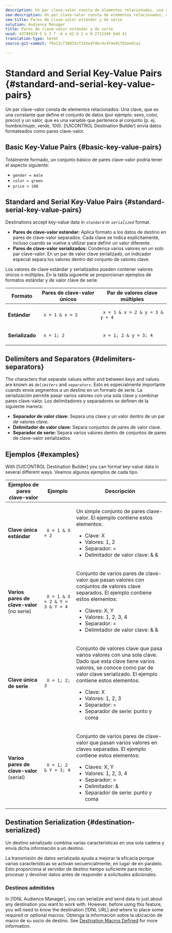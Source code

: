 ```yaml
---
description: Un par clave-valor consta de elementos relacionados, una clave que define el conjunto de datos (por ejemplo, sexo, color, precio) y un valor, que es una variable que pertenece al conjunto (p. ej. hombre/mujer, verde, 100). El Generador de destino envía datos formateados como pares clave-valor.
seo-description: Un par clave-valor consta de elementos relacionados, una clave que define el conjunto de datos (por ejemplo, sexo, color, precio) y un valor, que es una variable que pertenece al conjunto (p. ej. hombre/mujer, verde, 100). El Generador de destino envía datos formateados como pares clave-valor.
seo-title: Pares de clave-valor estándar y de serie
solution: Audience Manager
title: Pares de clave-valor estándar y de serie
uuid: 43789419-5 b 3 f -4 e 62-b 2 e 0-2722340 bdd 41
translation-type: tm+mt
source-git-commit: f9a12cf38833cf243edf4bc4c4f4e91f83ee0ca2

---
```



# Standard and Serial Key-Value Pairs {#standard-and-serial-key-value-pairs}

Un par clave-valor consta de elementos relacionados: Una clave, que es una constante que define el conjunto de datos (por ejemplo: sexo, color, precio) y un valor, que es una variable que pertenece al conjunto (p. ej. hombre/mujer, verde, 100). [!UICONTROL Destination Builder] envía datos formateados como pares clave-valor.

## Basic Key-Value Pairs {#basic-key-value-pairs}

Totalmente formado, un conjunto básico de pares clave-valor podría tener el aspecto siguiente:

* `gender = male`
* `color = green`
* `price > 100`

## Standard and Serial Key-Value Pairs {#standard-serial-key-value-pairs}

Destinations accept key-value data in *`standard`* or *`serialized`* format.

* **Pares de clave-valor estándar:** Aplica formato a los datos de destino en pares de clave-valor separados. Cada clave se indica explícitamente, incluso cuando se vuelve a utilizar para definir un valor diferente.
* **Pares de clave-valor serializados:** Condensa varios valores en un solo par clave-valor. En un par de valor clave serializado, un indicador especial separa los valores dentro del conjunto de valores clave.

Los valores de clave estándar y serializados pueden contener valores únicos o múltiples. En la tabla siguiente se proporcionan ejemplos de formatos estándar y de valor clave de serie.

<table id="table_7895B1E800934117A19A96380F0CF91B"> 
 <thead> 
  <tr> 
   <th colname="col1" class="entry"> Formato </th>
   <th colname="col2" class="entry"> Pares de clave-valor únicos </th>
   <th colname="col3" class="entry"> Par de valores clave múltiples </th>
  </tr>
 </thead>
 <tbody> 
  <tr> 
   <td colname="col1"> <p> <b>Estándar</b> </p> </td>
   <td colname="col2"> <p> <code> x = 1 &amp; x = 2 </code> </p> </td>
   <td colname="col3"> <p> <code> x = 1 &amp; x = 2 &amp; y = 3 &amp; y = 4 </code> </p> </td>
  </tr>
  <tr> 
   <td colname="col1"> <p> <b>Serializado</b> </p> </td> 
   <td colname="col2"> <p> <code> x = 1; 2 </code> </p> </td> 
   <td colname="col3"> <p> <code> x = 1; 2 &amp; y = 3; 4 </code> </p> </td>
  </tr>
 </tbody>
</table>

## Delimiters and Separators {#delimiters-separators}

The characters that separate values within and between keys and values are known as *`delimiters`* and *`separators`*. Esto es especialmente importante cuando envía segmentos a un destino en un formato de serie. La serialización permite pasar varios valores con una sola clave y combinar pares clave-valor. Los delimitadores y separadores se definen de la siguiente manera:

* **Separador de valor clave:** Separa una clave y un valor dentro de un par de valores clave.
* **Delimitador de valor clave:** Separa conjuntos de pares de valor clave.
* **Separador de serie:** Separa varios valores dentro de conjuntos de pares de clave-valor serializados.

## Ejemplos {#examples}

With [!UICONTROL Destination Builder] you can format key-value data in several different ways. Veamos algunos ejemplos de cada tipo.

<table id="table_C2FBDC887C8C4CC88B1B2A7CF8E2795F"> 
 <thead> 
  <tr> 
   <th colname="col1" class="entry"> Ejemplos de pares clave-valor </th> 
   <th colname="col2" class="entry"> Ejemplo </th> 
   <th colname="col3" class="entry"> Descripción </th> 
  </tr> 
 </thead>
 <tbody> 
  <tr> 
   <td colname="col1"> <p> <b>Clave única estándar</b> </p> </td> 
   <td colname="col2"> <p> <code> X = 1 &amp; X = 2 </code> </p> </td> 
   <td colname="col3"> <p>Un simple conjunto de pares clave-valor. El ejemplo contiene estos elementos: </p> 
    <ul id="ul_28C0CB005B264373926CA5D7418EE845"> 
     <li id="li_B6D300DBA9064F0BA743BA9B04339511">Clave: X </li> 
     <li id="li_9A1C98D5C9124FF1B4F032668576C03A">Valores: 1, 2 </li> 
     <li id="li_1D2828328E554176846C94F6140C0CBF">Separador: = </li> 
     <li id="li_0C6A70A0D9534611ACC98A0FD3693587">Delimitador de valor clave: &amp; &amp; </li> 
    </ul> </td> 
  </tr> 
  <tr> 
   <td colname="col1"> <p> <b>Varios pares de clave-valor</b> (no serie) </p> </td> 
   <td colname="col2"> <p> <code> X = 1 &amp; X = 2 &amp; Y = 3 &amp; Y = 4 </code> </p> </td> 
   <td colname="col3"> <p>Conjunto de varios pares de clave-valor que pasan valores con conjuntos de valores clave separados. El ejemplo contiene estos elementos: </p> 
    <ul id="ul_7FB22A43B435463D9F209067FF2C3619"> 
     <li id="li_7487657F6C2F48F5A4C4C9F9E8FB3B4B">Claves: X, Y </li> 
     <li id="li_B828CF81DAB8443FBB2EDF6538A63B3C">Valores: 1, 2, 3, 4 </li> 
     <li id="li_EA4C95F6C93D435EB79237E38CE6F011">Separador: = </li> 
     <li id="li_45984AE2B581498299054BA5276D461D">Delimitador de valor clave: &amp; &amp; </li> 
    </ul> </td> 
  </tr> 
  <tr> 
   <td colname="col1"> <p> <b>Clave única de serie</b> </p> </td> 
   <td colname="col2"> <p> <code> X = 1; 2; 3 </code> </p> </td> 
   <td colname="col3"> <p>Conjunto de valores clave que pasa varios valores con una sola clave. Dado que esta clave tiene varios valores, se conoce como par de valor clave serializado. El ejemplo contiene estos elementos: </p> 
    <ul id="ul_69C4C662B9BD4F77BB940D921B316CCF"> 
     <li id="li_718BEC527E69417C9F88D3DBD3357A28">Clave: X </li> 
     <li id="li_659DCBBFB4024AC2B9C4E74D2A86648D">Valores: 1, 2, 3 </li> 
     <li id="li_9A890233C6F84085A7BD5EA4D044E3CC">Separador: = </li> 
     <li id="li_AFC0426EA6044F8BAFD915FCB3808FBA">Separador de serie: punto y coma </li> 
    </ul> </td> 
  </tr> 
  <tr> 
   <td colname="col1"> <p> <b>Varios pares de clave-valor</b> (serial) </p> </td> 
   <td colname="col2"> <p> <code> X = 1; 2 &amp; Y = 3; 4 </code> </p> </td> 
   <td colname="col3"> <p>Conjunto de varios pares de clave-valor que pasan varios valores en claves separadas. El ejemplo contiene estos elementos: </p> 
    <ul id="ul_CB50133B2E944818B9F2A0586EF69774"> 
     <li id="li_FD3D7ECC2BF046E99B1ED0B73EFE341F">Claves: X, Y </li> 
     <li id="li_2BADC98C4CE74BBBBA1DC446D24615AC">Valores: 1, 2, 3, 4 </li> 
     <li id="li_4125435175AD4A43A44B980B28F32364">Separador: = </li> 
     <li id="li_48CFC279B2514F4FB2935B05FC7F287A">Delimitador: &amp; </li> 
     <li id="li_576C731F2FAF47FD92F55345CD6D36A0">Separador de serie: punto y coma </li> 
    </ul> </td> 
  </tr> 
 </tbody> 
</table>

## Destination Serialization {#destination-serialized}

Un destino serializado combina varias características en una sola cadena y envía dicha información a un destino.

<!-- c_dest_serialized.xml -->

La transmisión de datos serializada ayuda a mejorar la eficacia porque varias características se activan secuencialmente, en lugar de en paralelo. Esto proporciona al servidor de destino tiempo suficiente para recibir, procesar y devolver datos antes de responder a solicitudes adicionales.

### Destinos admitidos

In [!DNL Audience Manager], you can serialize and send data to just about any destination you want to work with. However, before using this feature, you will need to know the destination [!DNL URL] and where to place some required or optional macros. Obtenga la información sobre la ubicación de macro de su socio de destino. See [Destination Macros Defined](../../features/destinations/destination-macros.md#destination-macros-defined) for more information.